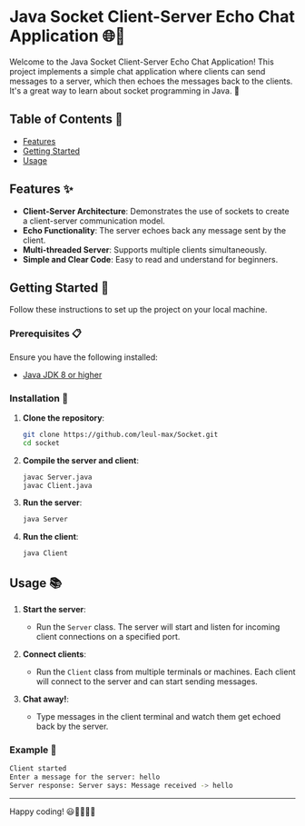 
# Java Socket Client-Server Echo Chat Application 🌐💬

Welcome to the Java Socket Client-Server Echo Chat Application! This project implements a simple chat application where clients can send messages to a server, which then echoes the messages back to the clients. It's a great way to learn about socket programming in Java. 🚀

## Table of Contents 📖

- [Features](#features)
- [Getting Started](#getting-started)
- [Usage](#usage)

## Features ✨

- **Client-Server Architecture**: Demonstrates the use of sockets to create a client-server communication model.
- **Echo Functionality**: The server echoes back any message sent by the client.
- **Multi-threaded Server**: Supports multiple clients simultaneously.
- **Simple and Clear Code**: Easy to read and understand for beginners.

## Getting Started 🚀

Follow these instructions to set up the project on your local machine.

### Prerequisites 📋

Ensure you have the following installed:

- [Java JDK 8 or higher](https://www.oracle.com/java/technologies/javase-downloads.html)

### Installation 🔧

1. **Clone the repository**:
   ```bash
   git clone https://github.com/leul-max/Socket.git
   cd socket
   ```

2. **Compile the server and client**:
   ```bash
   javac Server.java
   javac Client.java
   ```

3. **Run the server**:
   ```bash
   java Server
   ```

4. **Run the client**:
   ```bash
   java Client
   ```

## Usage 📚

1. **Start the server**:
   - Run the `Server` class. The server will start and listen for incoming client connections on a specified port.

2. **Connect clients**:
   - Run the `Client` class from multiple terminals or machines. Each client will connect to the server and can start sending messages.

3. **Chat away!**:
   - Type messages in the client terminal and watch them get echoed back by the server.

### Example 🎉

```bash
Client started
Enter a message for the server: hello
Server response: Server says: Message received -> hello
```

---

Happy coding! 😃👩‍💻👨‍💻
```
